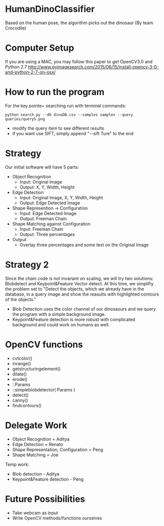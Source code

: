 # HumanDinoClassifier
Based on the human pose, the algorithm picks out the dinosaur (By team Crocodile)

# Computer Setup
If you are using a MAC, you may follow this paper to get OpenCV3.0 and Python 2.7
<http://www.pyimagesearch.com/2015/06/15/install-opencv-3-0-and-python-2-7-on-osx/>

# How to run the program
For the key pointe= searching run with terminal commands:
```
python search.py --db dinoDB.csv --samples samples --query queries/query5.png
```
- modify the query item to see different results
- if you want use SIFT, simply append "--sift Ture" to the end

# Strategy
Our initial software will have 5 parts:
- Object Recognition
  - Input: Original Image
  - Output: X, Y, Width, Height
- Edge Detection
  - Input: Original Image, X, Y, Width, Height
  - Output: Edge Detected Image
- Shape Represention -> Configuration
  - Input: Edge Detected Image
  - Output: Freeman Chain
- Shape Matching against Configuration
  - Input: Freeman Chain
  - Output: Three percentages
- Output
  - Overlay three percentages and some text on the Original Image
   
  
# Strategy 2
Since the chain code is not invariant on scaling, we will try two solutions: Blobdetect and Keypoint&Feature Vector detect.
At this time, we simplifiy the problem set to "Detect the objects, which we already have in the database, in a query image and show the reasults with highlighted contours of the objects."

- Blob Detection uses the color channel of our dinosaours and we query the program with a simple background image.
- Keypoint&Feature detection is more robust with complicated background and could work on humans as well. 

# OpenCV functions
- cvtcolor()
- inrange()
- getstructuringelement()
- dilate()
- erode()
- ::Params
- ::simpleblobdetector( Params )
- detect()
- canny()
- findcontours()

# Delegate Work
 - Object Recognition = Aditya
 - Edge Detection = Renato
 - Shape Representation, Configuration = Peng
 - Shape Matching = Joe
 
Temp work:
- Blob detection - Aditya
- Keypoint&Feature detection - Peng
 

# Future Possibilities
 - Take webcam as input
 - Write OpenCV methods/functions ourselves
